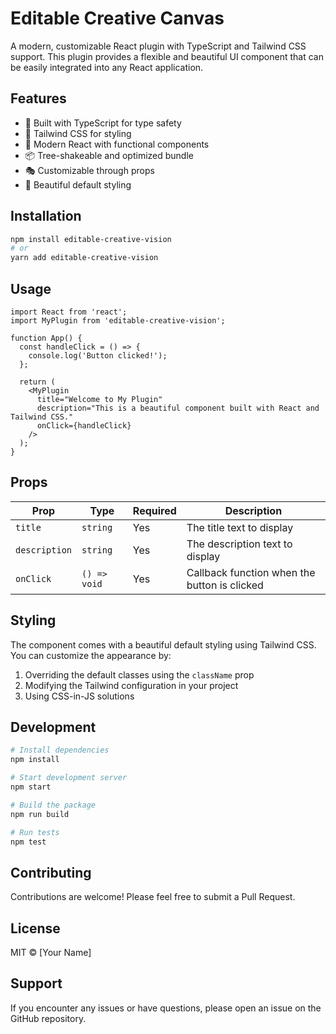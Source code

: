 # Editable Creative Canvas

A modern, customizable React plugin with TypeScript and Tailwind CSS support. This plugin provides a flexible and beautiful UI component that can be easily integrated into any React application.

## Features

- 🎨 Built with TypeScript for type safety
- 🎯 Tailwind CSS for styling
- 🚀 Modern React with functional components
- 📦 Tree-shakeable and optimized bundle
- 🎭 Customizable through props
- 🎨 Beautiful default styling

## Installation

```bash
npm install editable-creative-vision
# or
yarn add editable-creative-vision
```

## Usage

```tsx
import React from 'react';
import MyPlugin from 'editable-creative-vision';

function App() {
  const handleClick = () => {
    console.log('Button clicked!');
  };

  return (
    <MyPlugin
      title="Welcome to My Plugin"
      description="This is a beautiful component built with React and Tailwind CSS."
      onClick={handleClick}
    />
  );
}
```

## Props

| Prop | Type | Required | Description |
|------|------|----------|-------------|
| `title` | `string` | Yes | The title text to display |
| `description` | `string` | Yes | The description text to display |
| `onClick` | `() => void` | Yes | Callback function when the button is clicked |

## Styling

The component comes with a beautiful default styling using Tailwind CSS. You can customize the appearance by:

1. Overriding the default classes using the `className` prop
2. Modifying the Tailwind configuration in your project
3. Using CSS-in-JS solutions

## Development

```bash
# Install dependencies
npm install

# Start development server
npm start

# Build the package
npm run build

# Run tests
npm test
```

## Contributing

Contributions are welcome! Please feel free to submit a Pull Request.

## License

MIT © [Your Name]

## Support

If you encounter any issues or have questions, please open an issue on the GitHub repository.
